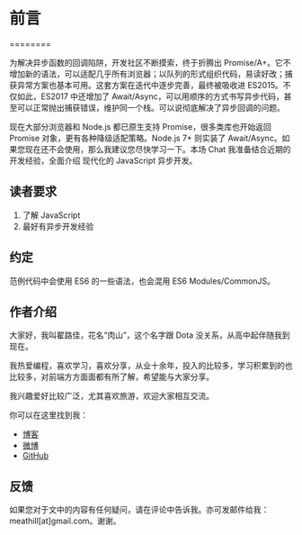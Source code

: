 # 前言

========

为解决异步函数的回调陷阱，开发社区不断摸索，终于折腾出 Promise/A+。它不增加新的语法，可以适配几乎所有浏览器；以队列的形式组织代码，易读好改；捕获异常方案也基本可用。这套方案在迭代中逐步完善，最终被吸收进 ES2015。不仅如此，ES2017 中还增加了 Await/Async，可以用顺序的方式书写异步代码，甚至可以正常抛出捕获错误，维护同一个栈。可以说彻底解决了异步回调的问题。

现在大部分浏览器和 Node.js 都已原生支持 Promise，很多类库也开始返回 Promise 对象，更有各种降级适配策略。Node.js 7+ 则实装了 Await/Async。如果您现在还不会使用，那么我建议您尽快学习一下。本场 Chat 我准备结合近期的开发经验，全面介绍 现代化的 JavaScript 异步开发。

## 读者要求

1. 了解 JavaScript
2. 最好有异步开发经验

## 约定

范例代码中会使用 ES6 的一些语法，也会混用 ES6 Modules/CommonJS。

## 作者介绍

大家好，我叫翟路佳，花名“肉山”，这个名字跟 Dota 没关系，从高中起伴随我到现在。

我热爱编程，喜欢学习，喜欢分享，从业十余年，投入的比较多，学习积累到的也比较多，对前端方方面面都有所了解，希望能与大家分享。

我兴趣爱好比较广泛，尤其喜欢旅游，欢迎大家相互交流。

你可以在这里找到我：

* [博客](http://blog.meathill.com)
* [微博](http://weibo.com/meathill)
* [GitHub](https://github.com/meathill)

## 反馈

如果您对于文中的内容有任何疑问，请在评论中告诉我。亦可发邮件给我：meathill[at]gmail.com。谢谢。